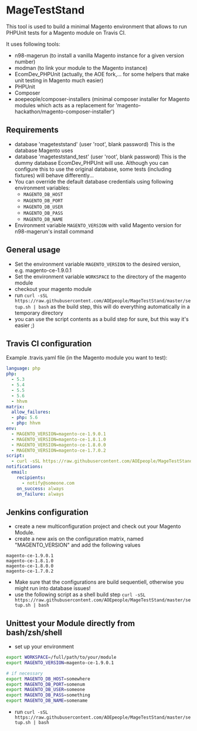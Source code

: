 # MageTestStand

This tool is used to build a minimal Magento environment that allows to run PHPUnit tests for a Magento module on Travis CI.

It uses following tools:
- n98-magerun (to install a vanilla Magento instance for a given version number)
- modman (to link your module to the Magento instance)
- EcomDev_PHPUnit (actually, the AOE fork,... for some helpers that make unit testing in Magento much easier)
- PHPUnit
- Composer
- aoepeople/composer-installers (minimal composer installer for Magento modules which acts as a replacement for 'magento-hackathon/magento-composer-installer')

## Requirements

- database 'mageteststand' (user 'root', blank password) This is the database Magento uses
- database 'mageteststand_test' (user 'root', blank password) This is the dummy database EcomDev_PHPUnit will use. Although you can configure this to use the original database, some tests (including fixtures) will behave differently...
- You can override the default database credentials using following environment variables:
  - `MAGENTO_DB_HOST`
  - `MAGENTO_DB_PORT`
  - `MAGENTO_DB_USER`
  - `MAGENTO_DB_PASS`
  - `MAGENTO_DB_NAME`
- Environment variable `MAGENTO_VERSION` with valid Magento version for n98-magerun's install command

## General usage

- Set the environment variable `MAGENTO_VERSION` to the desired version, e.g. magento-ce-1.9.0.1
- Set the environment variable `WORKSPACE` to the directory of the magento module
- checkout your magento module
- run `curl -sSL https://raw.githubusercontent.com/AOEpeople/MageTestStand/master/setup.sh | bash` as the build step, this will do everything automatically in a temporary directory
- you can use the script contents as a build step for sure, but this way it's easier ;)

## Travis CI configuration

Example .travis.yaml file (in the Magento module you want to test):

```yml
language: php
php:
  - 5.3
  - 5.4
  - 5.5
  - 5.6
  - hhvm
matrix:
  allow_failures:
  - php: 5.6
  - php: hhvm
env:
  - MAGENTO_VERSION=magento-ce-1.9.0.1
  - MAGENTO_VERSION=magento-ce-1.8.1.0
  - MAGENTO_VERSION=magento-ce-1.8.0.0
  - MAGENTO_VERSION=magento-ce-1.7.0.2
script:
  - curl -sSL https://raw.githubusercontent.com/AOEpeople/MageTestStand/master/setup.sh | bash
notifications:
  email:
    recipients:
      - notify@someone.com
    on_success: always
    on_failure: always
```

## Jenkins configuration

- create a new multiconfiguration project and check out your Magento Module.
- create a new axis on the configuration matrix, named "MAGENTO_VERSION" and add the following values

```
magento-ce-1.9.0.1
magento-ce-1.8.1.0
magento-ce-1.8.0.0
magento-ce-1.7.0.2
```

- Make sure that the configurations are build sequentiell, otherwise you might run into database issues!
- use the following script as a shell build step `curl -sSL https://raw.githubusercontent.com/AOEpeople/MageTestStand/master/setup.sh | bash`

## Unittest your Module directly from bash/zsh/shell
- set up your environment

```bash
export WORKSPACE=/full/path/to/your/module
export MAGENTO_VERSION=magento-ce-1.9.0.1

# if necessary
export MAGENTO_DB_HOST=somewhere
export MAGENTO_DB_PORT=somenum
export MAGENTO_DB_USER=someone
export MAGENTO_DB_PASS=something
export MAGENTO_DB_NAME=somename
```

- run `curl -sSL https://raw.githubusercontent.com/AOEpeople/MageTestStand/master/setup.sh | bash`
